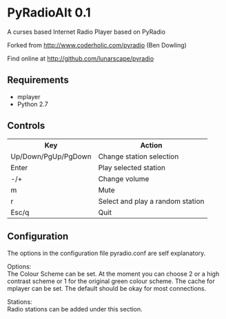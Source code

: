 PyRadioAlt 0.1
=============
A curses based Internet Radio Player based on PyRadio

Forked from http://www.coderholic.com/pyradio (Ben Dowling)

Find online at http://github.com/lunarscape/pyradio

Requirements
-------
* mplayer
* Python 2.7

Controls
-------
<table>
  <tr>
    <th>Key</th><th>Action</th>
  </tr>
  <tr>
    <td>Up/Down/PgUp/PgDown</td><td>Change station selection</td>
  </tr>
  <tr>
    <td>Enter</td><td>Play selected station</td>
  </tr>
  <tr>
    <td>-/+</td><td>Change volume</td>
  </tr>
  <tr>
    <td>m</td><td>Mute</td>
  </tr>
  <tr>
    <td>r</td><td>Select and play a random station</td>
  </tr>
  <tr>
    <td>Esc/q</td><td>Quit</td>
  </tr>
  <tr>
</table>

Configuration
-------
The options in the configuration file pyradio.conf are self explanatory.  

Options:  
The Colour Scheme can be set. At the moment you can choose 2 or a high contrast scheme or 1 for the original green colour scheme.
The cache for mplayer can be set. The default should be okay for most connections.  

Stations:  
Radio stations can be added under this section.
